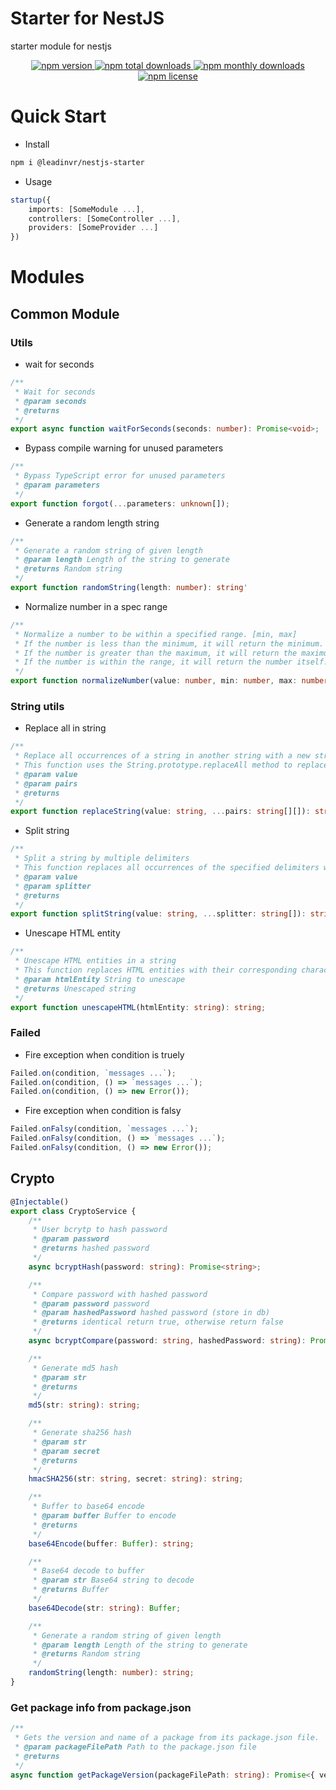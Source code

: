 # Starter for NestJS

starter module for nestjs

<p align="center">
  <a href="https://www.npmjs.com/package/@leadinvr/nestjs-starter">
    <img src="https://img.shields.io/npm/v/@leadinvr/nestjs-starter.svg?style=for-the-badge" alt="npm version" />
  </a>
  <a href="https://www.npmjs.com/package/@leadinvr/nestjs-starter">
    <img src="https://img.shields.io/npm/dt/@leadinvr/nestjs-starter.svg?style=for-the-badge" alt="npm total downloads" />
  </a>
  <a href="https://www.npmjs.com/package/@leadinvr/nestjs-starter">
    <img src="https://img.shields.io/npm/dm/@leadinvr/nestjs-starter.svg?style=for-the-badge" alt="npm monthly downloads" />
  </a>
  <a href="https://www.npmjs.com/package/@leadinvr/nestjs-starter">
    <img src="https://img.shields.io/npm/l/@leadinvr/nestjs-starter.svg?style=for-the-badge" alt="npm license" />
  </a>
</p>

# Quick Start

-   Install

```bash
npm i @leadinvr/nestjs-starter
```

-   Usage

```ts
startup({
    imports: [SomeModule ...],
    controllers: [SomeController ...],
    providers: [SomeProvider ...]
})
```

# Modules

## Common Module

### Utils

-   wait for seconds

```ts
/**
 * Wait for seconds
 * @param seconds
 * @returns
 */
export async function waitForSeconds(seconds: number): Promise<void>;
```

-   Bypass compile warning for unused parameters

```ts
/**
 * Bypass TypeScript error for unused parameters
 * @param parameters
 */
export function forgot(...parameters: unknown[]);
```

-   Generate a random length string

```ts
/**
 * Generate a random string of given length
 * @param length Length of the string to generate
 * @returns Random string
 */
export function randomString(length: number): string'
```

-   Normalize number in a spec range

```ts
/**
 * Normalize a number to be within a specified range. [min, max]
 * If the number is less than the minimum, it will return the minimum.
 * If the number is greater than the maximum, it will return the maximum.
 * If the number is within the range, it will return the number itself.
 */
export function normalizeNumber(value: number, min: number, max: number): number;
```

### String utils

-   Replace all in string

```ts
/**
 * Replace all occurrences of a string in another string with a new string.
 * This function uses the String.prototype.replaceAll method to replace all occurrences of a substring with a new string.
 * @param value
 * @param pairs
 * @returns
 */
export function replaceString(value: string, ...pairs: string[][]): string;
```

-   Split string

```ts
/**
 * Split a string by multiple delimiters
 * This function replaces all occurrences of the specified delimiters with a unique string and then splits the string by that unique string.
 * @param value
 * @param splitter
 * @returns
 */
export function splitString(value: string, ...splitter: string[]): string[];
```

-   Unescape HTML entity

```ts
/**
 * Unescape HTML entities in a string
 * This function replaces HTML entities with their corresponding characters.
 * @param htmlEntity String to unescape
 * @returns Unescaped string
 */
export function unescapeHTML(htmlEntity: string): string;
```

### Failed

-   Fire exception when condition is truely

```ts
Failed.on(condition, `messages ...`);
Failed.on(condition, () => `messages ...`);
Failed.on(condition, () => new Error());
```

-   Fire exception when condition is falsy

```ts
Failed.onFalsy(condition, `messages ...`);
Failed.onFalsy(condition, () => `messages ...`);
Failed.onFalsy(condition, () => new Error());
```

## Crypto

```ts
@Injectable()
export class CryptoService {
    /**
     * User bcrytp to hash password
     * @param password
     * @returns hashed password
     */
    async bcryptHash(password: string): Promise<string>;

    /**
     * Compare password with hashed password
     * @param password password
     * @param hashedPassword hashed password (store in db)
     * @returns identical return true, otherwise return false
     */
    async bcryptCompare(password: string, hashedPassword: string): Promise<boolean>;

    /**
     * Generate md5 hash
     * @param str
     * @returns
     */
    md5(str: string): string;

    /**
     * Generate sha256 hash
     * @param str
     * @param secret
     * @returns
     */
    hmacSHA256(str: string, secret: string): string;

    /**
     * Buffer to base64 encode
     * @param buffer Buffer to encode
     * @returns
     */
    base64Encode(buffer: Buffer): string;

    /**
     * Base64 decode to buffer
     * @param str Base64 string to decode
     * @returns Buffer
     */
    base64Decode(str: string): Buffer;

    /**
     * Generate a random string of given length
     * @param length Length of the string to generate
     * @returns Random string
     */
    randomString(length: number): string;
}
```

### Get package info from package.json

```ts
/**
 * Gets the version and name of a package from its package.json file.
 * @param packageFilePath Path to the package.json file
 * @returns
 */
async function getPackageVersion(packageFilePath: string): Promise<{ version: string; name: string }>;
```

